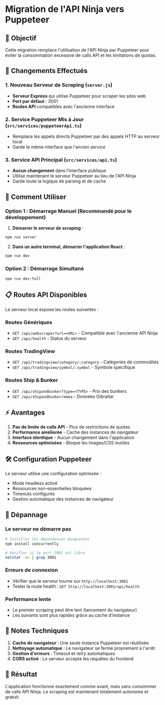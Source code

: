 # Migration de l'API Ninja vers Puppeteer

## 🎯 Objectif

Cette migration remplace l'utilisation de l'API Ninja par Puppeteer pour éviter la consommation excessive de calls API et les limitations de quotas.

## 🔄 Changements Effectués

### 1. Nouveau Serveur de Scraping (`server.js`)
- **Serveur Express** qui utilise Puppeteer pour scraper les sites web
- **Port par défaut** : 3001
- **Routes API** compatibles avec l'ancienne interface

### 2. Service Puppeteer Mis à Jour (`src/services/puppeteerApi.ts`)
- Remplace les appels directs Puppeteer par des appels HTTP au serveur local
- Garde la même interface que l'ancien service

### 3. Service API Principal (`src/services/api.ts`)
- **Aucun changement** dans l'interface publique
- Utilise maintenant le serveur Puppeteer au lieu de l'API Ninja
- Garde toute la logique de parsing et de cache

## 🚀 Comment Utiliser

### Option 1 : Démarrage Manuel (Recommandé pour le développement)

1. **Démarrer le serveur de scraping** :
```bash
npm run server
```

2. **Dans un autre terminal, démarrer l'application React** :
```bash
npm run dev
```

### Option 2 : Démarrage Simultané

```bash
npm run dev:full
```

## 📋 Routes API Disponibles

Le serveur local expose les routes suivantes :

### Routes Génériques
- `GET /api/webscraper?url=<URL>` - Compatible avec l'ancienne API Ninja
- `GET /api/health` - Status du serveur

### Routes TradingView
- `GET /api/tradingview/category/:category` - Catégories de commodités
- `GET /api/tradingview/symbol/:symbol` - Symbole spécifique

### Routes Ship & Bunker
- `GET /api/shipandbunker?type=<TYPE>` - Prix des bunkers
- `GET /api/shipandbunker/emea` - Données Gibraltar

## ⚡ Avantages

1. **Pas de limite de calls API** - Plus de restrictions de quotas
2. **Performance améliorée** - Cache des instances de navigateur
3. **Interface identique** - Aucun changement dans l'application
4. **Ressources optimisées** - Bloque les images/CSS inutiles

## 🛠️ Configuration Puppeteer

Le serveur utilise une configuration optimisée :
- Mode headless activé
- Ressources non-essentielles bloquées
- Timeouts configurés
- Gestion automatique des instances de navigateur

## 🔧 Dépannage

### Le serveur ne démarre pas
```bash
# Installer les dépendances manquantes
npm install concurrently

# Vérifier si le port 3001 est libre
netstat -an | grep 3001
```

### Erreurs de connexion
- Vérifier que le serveur tourne sur `http://localhost:3001`
- Tester la route health : `GET http://localhost:3001/api/health`

### Performance lente
- Le premier scraping peut être lent (lancement du navigateur)
- Les suivants sont plus rapides grâce au cache d'instance

## 📝 Notes Techniques

1. **Cache de navigateur** : Une seule instance Puppeteer est réutilisée
2. **Nettoyage automatique** : Le navigateur se ferme proprement à l'arrêt
3. **Gestion d'erreurs** : Timeout et retry automatiques
4. **CORS activé** : Le serveur accepte les requêtes du frontend

## 🎯 Résultat

L'application fonctionne exactement comme avant, mais sans consommer de calls API Ninja. Le scraping est maintenant totalement autonome et gratuit. 